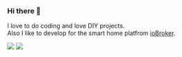 ### Hi there 👋
I love to do coding and love DIY projects.  
Also I like to develop for the smart home platfrom [ioBroker](https://github.com/ioBroker).
  
![](https://github-readme-stats.vercel.app/api?username=o0shojo0o&show_icons=true)
![](https://github-readme-stats.vercel.app/api/top-langs/?username=o0shojo0o&layout=compact)
<!--
**o0shojo0o/o0shojo0o** is a ✨ _special_ ✨ repository because its `README.md` (this file) appears on your GitHub profile.

Here are some ideas to get you started:

- 🔭 I’m currently working on ...
- 🌱 I’m currently learning ...
- 👯 I’m looking to collaborate on ...
- 🤔 I’m looking for help with ...
- 💬 Ask me about ...
- 📫 How to reach me: ...
- 😄 Pronouns: ...
- ⚡ Fun fact: ...
-->

